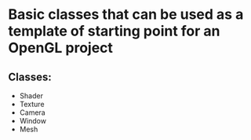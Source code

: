 # Basic classes that can be used as a template of starting point for an OpenGL project

## Classes:

- Shader
- Texture
- Camera
- Window
- Mesh
